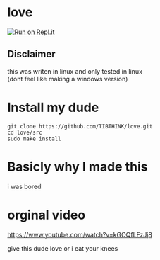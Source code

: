 # love

[![Run on Repl.it](https://repl.it/badge/github/TIBTHINK/love)](https://repl.it/github/TIBTHINK/love)

## Disclaimer

this was writen in linux and only tested in linux \
(dont feel like making a windows version)
# Install my dude

```
git clone https://github.com/TIBTHINK/love.git
cd love/src
sudo make install
```

# Basicly why I made this

i was bored

# orginal video

https://www.youtube.com/watch?v=kGOQfLFzJj8

give this dude love or i eat your knees
